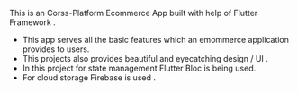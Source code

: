 This is an Corss-Platform Ecommerce App built with help of Flutter Framework .


- This app serves all the basic features which an emommerce application provides to users.
- This projects also provides beautiful and eyecatching design / UI .
- In this project for state management Flutter Bloc is being used.
- For cloud storage Firebase is used .




